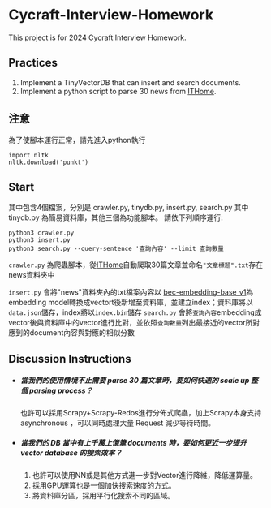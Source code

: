 # Cycraft-Interview-Homework
This project is for 2024 Cycraft Interview Homework.
## Practices
1. Implement a TinyVectorDB that can insert and search documents.
2. Implement a python script to parse 30 news from [ITHome](https://www.ithome.com.tw/news).

## 注意
為了使腳本運行正常，請先進入python執行
```
import nltk
nltk.download('punkt')
```

## Start
其中包含4個檔案，分別是 crawler.py, tinydb.py, insert.py, search.py 其中 tinydb.py 為簡易資料庫，其他三個為功能腳本。
請依下列順序運行:

```
python3 crawler.py
python3 insert.py
python3 search.py --query-sentence '查詢內容' --limit 查詢數量
```
```crawler.py``` 為爬蟲腳本，從[ITHome](https://www.ithome.com.tw/news)自動爬取30篇文章並命名```"文章標題".txt```存在news資料夾中

```insert.py``` 會將"news"資料夾內的txt檔案內容以 [bec-embedding-base_v1](https://huggingface.co/maidalun1020/bce-embedding-base_v1)為embedding model轉換成vectort後新增至資料庫，並建立index；資料庫將以```data.json```儲存，index將以```index.bin```儲存
```search.py``` 會將```查詢內容```embedding成vector後與資料庫中的vector進行比對，並依照```查詢數量```列出最接近的vector所對應到的document內容與對應的相似分數

## Discussion Instructions

* ##### 當我們的使用情境不止需要 parse 30 篇文章時，要如何快速的 scale up 整個 parsing process？

    也許可以採用Scrapy+Scrapy-Redos進行分佈式爬蟲，加上Scrapy本身支持asynchronous ，可以同時處理大量 Request 減少等待時間。

* ##### 當我們的 DB 當中有上千萬上億筆 documents 時，要如何更近一步提升 vector database 的搜索效率？

    1. 也許可以使用NN或是其他方式進一步對Vector進行降維，降低運算量。
    2. 採用GPU運算也是一個加快搜索速度的方式。
    3. 將資料庫分區，採用平行化搜索不同的區域。